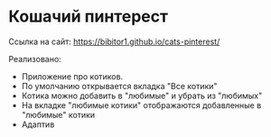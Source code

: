 # Кошачий пинтерест

Ссылка на сайт: https://bibitor1.github.io/cats-pinterest/

Реализовано:
- Приложение про котиков.
- По умолчанию открывается вкладка "Все котики"
- Котика можно добавить в "любимые" и убрать из "любимых"
- На вкладке "любимые котики" отображаются добавленные в "любимые" котики
- Адаптив

